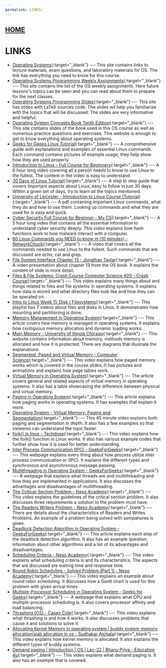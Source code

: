 ```yaml
---
permalink: LINKS/
---
```


## [HOME](../)

# LINKS

* [Operating Systems](https://os.vlsm.org/){:target="_blank"} ---
  This site contains links to lecture materials, exam questions, and laboratory materials for OS. The link has everything you need to know for this course.
* [Operating Systems Programming Weekly Assignments](https://demos.vlsm.org/){:target="_blank"} ---
  This site contains the list of the OS weekly assignments. Here future lessons's topics can be seen and you can read about them to prepare for the next classes.
* [Operating Systems Programming Slides](https://docos.vlsm.org/){:target="_blank"} ---
  This site has slides with LaTeX sources code. The slides wil help you familiarize with the topics that will be discussed. The slides are very informative and helpful.
* [Operating System Concepts Book Tenth Edition](https://www.geeksforgeeks.org/linux-tutorial/){:target="_blank"} ---
  This site contains slides of the book used in this OS course as well as numerous practice questions and exercises. This website is enough to get to know everything about operating systems.
* [Geeks for Geeks Linux Tutorial](https://www.geeksforgeeks.org/linux-tutorial/){:target="_blank"} ---
  A comprehensive guide with explanations and examples of essential Linux commands. Each command contains pictures of example usage, they help show how they are used properly.
* [Introduction to Linux – Full Course for Beginners](https://www.youtube.com/watch?v=sWbUDq4S6Y8){:target="_blank"} ---
  A 6 hour long video covering all a person needs to know to use Linux to the fullest. The content in the video is easy to understand.
* [30 Days of Linux Tutorial](https://www.geeksforgeeks.org/30-days-of-linux/){:target="_blank"} ---
  A step to step guide that covers important aspects about Linux, easy to follow in just 30 days. Within a given set of days, try to learn all the topics mentioned.
* [University of Leicester - Introduction to Linux Course (Tutorial)](https://web.njit.edu/~alexg/courses/cs332/OLD/F2020/hand3f20/Linux-Tutorial.pdf){:target="_blank"} ---
  A pdf containing important Linux commands, what they do and how to use them. Looking up commands and what they are used for is easy and quick.
* [Cyber Security Full Course for Beginner - My CS](https://www.youtube.com/watch?v=U_P23SqJaDc){:target="_blank"} ---
  A 5 hour long video that contains all the essential information to understand cyber security deeply. This video explains how hash functions work to how malware interact with a computer.
* [60 Linux Commands you NEED to know in (10 minutes) - NetworkChuck](https://www.youtube.com/watch?v=gd7BXuUQ91w){:target="_blank"} ---
  A video that covers all the commands needed to use Linux to the fullest. Such commands that are discussed are echo, cat and grep.
* [File System Interface Chapter 13 - Jonathan Taylar](https://www.youtube.com/watch?v=duUccxFcJ9g){:target="_blank"} ---
  A video presentation about chapter 13 from the OS book. It explains the content of slide in more detail.
* [Files & File Systems: Crash Course Computer Science #20 - Crash Course](https://www.youtube.com/watch?v=KN8YgJnShPM){:target="_blank"} ---
  This video explains many things about and things related to files and file systems in operating systems. It explains how data is stored and what directory files look like and how they can be operated on.
* [Intro to Linux Week 11: Disk / Filesystems](https://www.youtube.com/watch?v=Qrb9fOaGZC8&list=PLXEcKYHTGBdTRlbumIL_PT8RMN7o3-wuS){:target="_blank"} ---
  This playlist has 7 videos about files and disks in Linux. It demonstrates how mounting and partitioning is done.
* [Memory Management in Operating System](https://www.geeksforgeeks.org/memory-management-in-operating-system/){:target="_blank"} ---
  This article covers how memory is managed in operating systems. It explains how contiguous memory allocation and dynamic loading works.
* [Main Memory - University of Illinois Chicago](https://www.cs.uic.edu/~jbell/CourseNotes/OperatingSystems/8_MainMemory.html){:target="_blank"} ---
  This website contains information about memory, methods memory is allocated and how it is protected. There are diagrams that illustrate the explanations.
* [Segmented, Paged and Virtual Memory - Computer Science](https://www.youtube.com/watch?v=p9yZNLeOj4s){:target="_blank"} ---
  This video explains how paged memory works which is covered in the course slides. It has pictures and animations and explains how page tables work.
* [Virtual Memory in Operating System](https://www.geeksforgeeks.org/virtual-memory-in-operating-system/){:target="_blank"} ---
  The article covers general and related aspects of virtual memory in operating systems. It also has a table showcasing the difference between physical and virtual memory. 
* [Paging in Operating System](https://www.geeksforgeeks.org/paging-in-operating-system/){:target="_blank"} ---
  This article explains how paging works in operating systems. It has examples that explain it more.
* [Operating System - Virtual Memory: Paging and Segmentation](https://www.youtube.com/watch?v=Ge11lAUyiYs){:target="_blank"} ---
  This 45 minute video explains both paging and segmentation in depth. It also has a few examples so that vieweres can understand the topic faster.
* [fork() in linux - Techdose](https://www.youtube.com/watch?v=CaWgJIbwb-4){:target="_blank"} ---
  This video explains how the fork() function in Linux works. It also has various example codes that further show how it is used for better understanding.
* [Inter Process Communication (IPC) - GeeksForGeeks](https://www.geeksforgeeks.org/inter-process-communication-ipc/){:target="_blank"} ---
  This webpage explains every thing about how process utilize inter process communication or (IPC). It explains the different types and synchronous and asynchronous message passing.
* [Multithreading in Operating System - GeeksForGeeks](https://www.geeksforgeeks.org/multithreading-in-operating-system/){:target="_blank"} ---
  A webpage that explains what threads are and multithreading and how they are implemented in applications. It also discusses the advantages and disadvantages of multithreading.
* [The Critical-Section Problem - Neso Academy](https://www.youtube.com/watch?v=UtEORPakw5Y){:target="_blank"} ---
  This video explains the guidelines of the critical section problem. It also discusses three requirements a solution to the problem must have.
* [The Readers Writers Problem - Neso Academy](https://www.youtube.com/watch?v=p2XDhW5INOo){:target="_blank"} ---
  There are details about the characteristics of Readers and Writes Problems. An example of a problem being solved with sempahores is given.
* [Deadlock Detection Algorithm in Operating System - GeeksForGeeks](https://www.geeksforgeeks.org/deadlock-detection-algorithm-in-operating-system/){:target="_blank"} ---
  This article explains each step of the deadlock detection algorithm. It also has an example question, information about other algorithms and a list of its advantages and disadvantages.
* [Scheduling Criteria - Neso Academy](https://www.youtube.com/watch?v=bWHFY8-rL5I&list=PLBlnK6fEyqRitWSE_AyyySWfhRgyA-rHk&index=4){:target="_blank"} ---
  This video explains what scheduling criteria is and its characteristics. The aspects that are discussed are waiting time and response time.
* [Round Robin Scheduling - Solved Problem (Part 1) - Neso Academy](https://www.youtube.com/watch?v=QlCmgBOMjlI&list=PLBlnK6fEyqRitWSE_AyyySWfhRgyA-rHk&index=16){:target="_blank"} ---
  This video explains an example about round robin scheduling. It discusses how a Gantt chart is used for this problem with given arrival times
* [Multiple-Processor Scheduling in Operating System - Geeks for Geeks](https://www.geeksforgeeks.org/multiple-processor-scheduling-in-operating-system/){:target="_blank"} ---
  A webpage that explains what CPU and multiple-processor scheduling is. It also covers processor affinity and load balancing.
* [Thrashing (OS) - Casey Cole](https://www.youtube.com/watch?v=vtyXZWp9Fsk){:target="_blank"} ---
  This video explains what thrashing is and how it works. It also discusses problems that cause it and solutions to solve it.
* [Allocating Kernel Memory in operating system | buddy system memory allocation|slab allocation in os - Sudhakar Atchala](https://www.youtube.com/watch?v=sKWSk0o-TxE){:target="_blank"} ---
  This video explains how kernel memory is allocated. It also explains the different types of buddy systems.
* [Demand paging | Introduction | OS | Lec-22 | Bhanu Priya - Education 4u](https://www.youtube.com/watch?v=aOz3YMfEo1o){:target="_blank"} ---
  This video explains what demand paging is. It also has an example that is covered.
